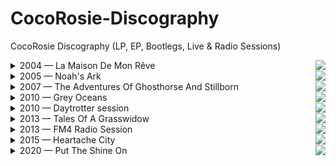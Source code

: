 # CocoRosie-Discography
CocoRosie Discography (LP, EP, Bootlegs, Live &amp; Radio Sessions)



<details>
  <summary>2004 — La Maison De Mon Rêve <img align="right" src="https://img.shields.io/badge/-album-lightgrey?style=for-the-badge" /></summary>  
  
1. Terrible Angels <img align="right" src="https://img.discogs.com/mPwOiP4FQiagFxxw-CFDQqkahz0=/fit-in/600x606/filters:strip_icc():format(jpeg):mode_rgb():quality(90)/discogs-images/R-463406-1496802013-1094.jpeg.jpg" height="300" width="300" />  
1. By Your Side 
1. Jesus love's Me 
1. Good Friday 
1. Not For Sale 
1. Tahiti Rain Song 
1. CandyLand 
1. Butterscotch 
1. West Side 
1. Madonna 
1. Hatian Love Songs 
1. Lyla 
</details>

<details>
  <summary>2005 — Noah's Ark <img align="right" src="https://img.shields.io/badge/-album-lightgrey?style=for-the-badge" /></summary>  
  
1. K-Hole  <img align="right" src="https://img.discogs.com/JER9pOjFx79mxEsIr3hc7I6zIRQ=/fit-in/600x594/filters:strip_icc():format(jpeg):mode_rgb():quality(90)/discogs-images/R-515010-1465559157-3487.jpeg.jpg" height="300" width="300" />  
1. Beautiful Boyz  
1. South 2nd  
1. Bear Hides And Buffalo  
1. Tekno Love Song  
1. The Sea Is Calm  
1. Noah's Ark  
1. Milk  
1. Armageddon  
1. Brazilian Sun  
1. Bisounours  
1. Honey Or Tar  
</details>

<details>
  <summary>2007 — The Adventures Of Ghosthorse And Stillborn <img align="right" src="https://img.shields.io/badge/-album-lightgrey?style=for-the-badge" /></summary>  

1. Rainbowarriors  <img align="right" src="https://img.discogs.com/sX1cW5Oyy4kEhcGEhg1l4lhPsBQ=/fit-in/500x493/filters:strip_icc():format(jpeg):mode_rgb():quality(90)/discogs-images/R-944495-1175728878.jpeg.jpg" height="300" width="300" />  
1. Promise  
1. Bloody Twins  
1. Japan  
1. Sunshine  
1. Black Poppies  
1. Werewolf  
1. Animals  
1. Houses  
1. Raphael  
1. Girl And The Geese  
1. Miracle  
</details>

<details>
  <summary>2010 — Grey Oceans <img align="right" src="https://img.shields.io/badge/-album-lightgrey?style=for-the-badge" /></summary>  
  
1. Trinity's Crying  <img align="right" src="https://img.discogs.com/8rIPzZiA7eeXk5SbJefBiYmLrUE=/fit-in/600x594/filters:strip_icc():format(jpeg):mode_rgb():quality(90)/discogs-images/R-2276012-1273882797.jpeg.jpg" height="300" width="300" />  
1. Smokey Taboo  
1. Hopscotch  
1. Undertaker  
1. Grey Oceans  
1. R.I.P. Burn Face  
1. The Moon Asked The Crow  
1. Lemonade  
1. Gallows  
1. Fairy Paradise  
1. Here I Come  
</details>

<details>
  <summary>2010 — Daytrotter session <img align="right" src="https://img.shields.io/badge/-radio-9cf?style=for-the-badge" /></summary>  
  
1. Welcome to Daytrotter  <img align="right" src="https://images.daytrotter.com/concerts/320/20031296-37382356.jpg" height="300" width="300" />  
1. The Moon Asked The Crow
1. Fatherhood
1. R.I.P. Burnface
1. Lemonade
1. Fairy Paradise
  
   
   
    
    
> [source](https://www.pastemagazine.com/noisetrade/music/cocorosie/aug-16-2010-daytrotter-studio-rock-island-il) | `320 kbps`
</details>



<details>
  <summary>2013 — Tales Of A Grasswidow <img align="right" src="https://img.shields.io/badge/-album-lightgrey?style=for-the-badge" /></summary>  
  
1. After The Afterlife  <img align="right" src="https://img.discogs.com/AtUwfApm3Wkbu_wcNa8StQiediw=/fit-in/500x500/filters:strip_icc():format(jpeg):mode_rgb():quality(90)/discogs-images/R-4593618-1595261055-9349.jpeg.jpg" height="300" width="300" />  
1. Tears For Animals  
1. Child Bride  
1. Broken Chariot  
1. End Of Time  
1. Harmless Monster  
1. Gravediggress  
1. Far Away  
1. Roots Of My Hair  
1. Villain  
1. Poison  
</details>

<details>
  <summary>2013 — FM4 Radio Session <img align="right" src="https://img.shields.io/badge/-radio-9cf?style=for-the-badge" /></summary>  
  
1. After the Afterlife  <img align="right" src="https://66.media.tumblr.com/tumblr_mp3fyfFeb31rbjfj8o1_1372406920_cover.jpg" height="300" width="300" />  
1. Roots of My Hair
1. Japan
1. Bloody Twins
1. Far Away
1. End of Time
1. Harmless Monster
1. Teen Angel
1. We Are On Fire  
> [youtube](https://www.youtube.com/watch?v=OufhJCEroMo) | `264kbps`
</details>

<details>
  <summary>2015 — Heartache City <img align="right" src="https://img.shields.io/badge/-album-lightgrey?style=for-the-badge" /></summary>  
  
1. Forget Me Not  <img align="right" src="https://img.discogs.com/-30Oiv6M8FhJz_oTpqSyL6z35hs=/fit-in/300x300/filters:strip_icc():format(jpeg):mode_rgb():quality(90)/discogs-images/R-7598184-1444839260-6539.jpeg.jpg" height="300" width="300" />  
1. Un Beso  
1. Lost Girls  
1. Heartache City  
1. The Tower Of Pisa  
1. Bed Bugs  
1. Tim & Tina  
1. Big & Black  
1. Lucky Clover  
1. No One Knows  
</details>

<details>
  <summary>2020 — Put The Shine On <img align="right" src="https://img.shields.io/badge/-album-lightgrey?style=for-the-badge" /></summary>  
  
1. High Road  <img align="right" src="https://img.discogs.com/3Fl856oDymnxWgqH2gdPLaUAGs8=/fit-in/600x611/filters:strip_icc():format(jpeg):mode_rgb():quality(90)/discogs-images/R-14916190-1584030699-9892.jpeg.jpg" height="300" width="300" />  
1. Mercy  
1. Restless  
1. Smash My Head  
1. Where Did All The Soldiers Go  
1. Hell's Gate  
1. Lamb And The Wolf  
1. Slow Down Sun Down  
1. Burning Down The House  
1. Ruby Red  
1. Aloha Friday  
</details>

